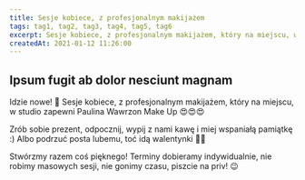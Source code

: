 ```yaml
---
title: Sesje kobiece, z profesjonalnym makijażem
tags: tag1, tag2, tag3, tag4, tag5, tag6
excerpt: Sesje kobiece, z profesjonalnym makijażem, który na miejscu, w studio zapewni Paulina Wawrzon Make Up
createdAt: 2021-01-12 11:26:00
---
```


## Ipsum fugit ab dolor nesciunt magnam
Idzie nowe! 🎉 Sesje kobiece, z profesjonalnym makijażem, który na miejscu, w studio zapewni Paulina Wawrzon Make Up 😍😍😍

Zrób sobie prezent, odpocznij, wypij z nami kawę i miej wspaniałą pamiątkę :) Albo podrzuć posta lubemu, toć idą walentynki 🙈😁

Stwórzmy razem coś pięknego! Terminy dobieramy indywidualnie, nie robimy masowych sesji, nie gonimy czasu, piszcie na priv! 😉